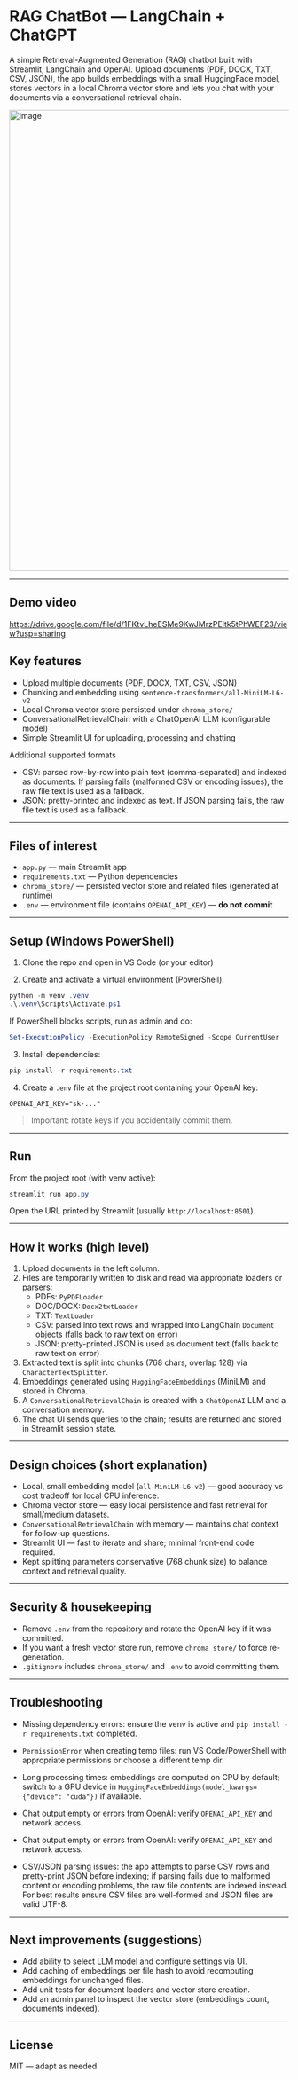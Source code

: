 # RAG ChatBot — LangChain + ChatGPT

A simple Retrieval-Augmented Generation (RAG) chatbot built with Streamlit, LangChain and OpenAI. Upload documents (PDF, DOCX, TXT, CSV, JSON), the app builds embeddings with a small HuggingFace model, stores vectors in a local Chroma vector store and lets you chat with your documents via a conversational retrieval chain.


<img width="1792" height="832" alt="image" src="https://github.com/user-attachments/assets/81e4d6de-84cb-4f5c-bd61-7a45824c46f9" />


---

## Demo video

https://drive.google.com/file/d/1FKtvLheESMe9KwJMrzPEltk5tPhWEF23/view?usp=sharing

## Key features

- Upload multiple documents (PDF, DOCX, TXT, CSV, JSON)
- Chunking and embedding using `sentence-transformers/all-MiniLM-L6-v2`
- Local Chroma vector store persisted under `chroma_store/`
- ConversationalRetrievalChain with a ChatOpenAI LLM (configurable model)
- Simple Streamlit UI for uploading, processing and chatting

Additional supported formats

- CSV: parsed row-by-row into plain text (comma-separated) and indexed as documents. If parsing fails (malformed CSV or encoding issues), the raw file text is used as a fallback.
- JSON: pretty-printed and indexed as text. If JSON parsing fails, the raw file text is used as a fallback.

---

## Files of interest

- `app.py` — main Streamlit app
- `requirements.txt` — Python dependencies
- `chroma_store/` — persisted vector store and related files (generated at runtime)
- `.env` — environment file (contains `OPENAI_API_KEY`) — **do not commit**

---

## Setup (Windows PowerShell)

1. Clone the repo and open in VS Code (or your editor)

2. Create and activate a virtual environment (PowerShell):

```powershell
python -m venv .venv
.\.venv\Scripts\Activate.ps1
```

If PowerShell blocks scripts, run as admin and do:

```powershell
Set-ExecutionPolicy -ExecutionPolicy RemoteSigned -Scope CurrentUser
```

3. Install dependencies:

```powershell
pip install -r requirements.txt
```

4. Create a `.env` file at the project root containing your OpenAI key:

```text
OPENAI_API_KEY="sk-..."
```

> Important: rotate keys if you accidentally commit them.

---

## Run

From the project root (with venv active):

```powershell
streamlit run app.py
```

Open the URL printed by Streamlit (usually `http://localhost:8501`).

---




## How it works (high level)

1. Upload documents in the left column.
2. Files are temporarily written to disk and read via appropriate loaders or parsers:
   - PDFs: `PyPDFLoader`
   - DOC/DOCX: `Docx2txtLoader`
   - TXT: `TextLoader`
   - CSV: parsed into text rows and wrapped into LangChain `Document` objects (falls back to raw text on error)
   - JSON: pretty-printed JSON is used as document text (falls back to raw text on error)
3. Extracted text is split into chunks (768 chars, overlap 128) via `CharacterTextSplitter`.
4. Embeddings generated using `HuggingFaceEmbeddings` (MiniLM) and stored in Chroma.
5. A `ConversationalRetrievalChain` is created with a `ChatOpenAI` LLM and a conversation memory.
6. The chat UI sends queries to the chain; results are returned and stored in Streamlit session state.

---

## Design choices (short explanation)

- Local, small embedding model (`all-MiniLM-L6-v2`) — good accuracy vs cost tradeoff for local CPU inference.
- Chroma vector store — easy local persistence and fast retrieval for small/medium datasets.
- `ConversationalRetrievalChain` with memory — maintains chat context for follow-up questions.
- Streamlit UI — fast to iterate and share; minimal front-end code required.
- Kept splitting parameters conservative (768 chunk size) to balance context and retrieval quality.

---

## Security & housekeeping

- Remove `.env` from the repository and rotate the OpenAI key if it was committed.
- If you want a fresh vector store run, remove `chroma_store/` to force re-generation.
- `.gitignore` includes `chroma_store/` and `.env` to avoid committing them.

---

## Troubleshooting

- Missing dependency errors: ensure the venv is active and `pip install -r requirements.txt` completed.
- `PermissionError` when creating temp files: run VS Code/PowerShell with appropriate permissions or choose a different temp dir.
- Long processing times: embeddings are computed on CPU by default; switch to a GPU device in `HuggingFaceEmbeddings(model_kwargs={"device": "cuda"})` if available.
- Chat output empty or errors from OpenAI: verify `OPENAI_API_KEY` and network access.
- Chat output empty or errors from OpenAI: verify `OPENAI_API_KEY` and network access.

- CSV/JSON parsing issues: the app attempts to parse CSV rows and pretty-print JSON before indexing; if parsing fails due to malformed content or encoding problems, the raw file contents are indexed instead. For best results ensure CSV files are well-formed and JSON files are valid UTF-8.

---

## Next improvements (suggestions)

- Add ability to select LLM model and configure settings via UI.
- Add caching of embeddings per file hash to avoid recomputing embeddings for unchanged files.
- Add unit tests for document loaders and vector store creation.
- Add an admin panel to inspect the vector store (embeddings count, documents indexed).

---

## License

MIT — adapt as needed.

